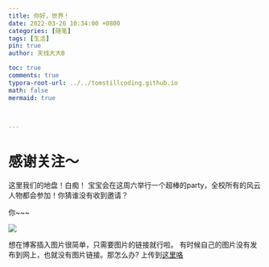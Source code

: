 ```yaml
---
title: 你好，世界！
date: 2022-03-26 10:34:00 +0800
categories: [随笔]
tags: [生活]
pin: true
author: 天线大大B

toc: true
comments: true
typora-root-url: ../../tomstillcoding.github.io
math: false
mermaid: true



---
```


# 感谢关注～ 


这里我们的地盘！白痴！
宝宝会在这周六举行一个超棒的party，全校所有的风云人物都会参加！你猜谁没有收到邀请？

你~~~

![](https://i0.hdslb.com/bfs/album/dba2fa4e90c3f8f3fbcedd94f0d36b30615069b7.png)



想在博客插入图片很简单，只需要图片的链接就行啦。
有时候自己的图片没有发布到网上，也就没有图片链接。那怎么办? 上传到[这里咯](https://www.hualigs.cn/)
